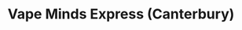 ---
title: "Vape Minds Express (Canterbury)"
url: /canterbury/vape-minds-express-canterbury/
shop: E-Zigaretten
---